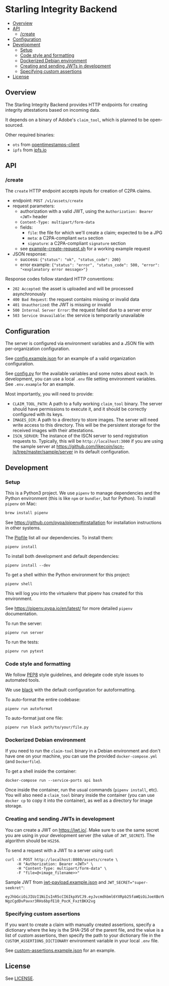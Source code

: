 # Starling Integrity Backend <!-- omit in toc -->

- [Overview](#overview)
- [API](#api)
  - [/create](#create)
- [Configuration](#configuration)
- [Development](#development)
  - [Setup](#setup)
  - [Code style and formatting](#code-style-and-formatting)
  - [Dockerized Debian environment](#dockerized-debian-environment)
  - [Creating and sending JWTs in development](#creating-and-sending-jwts-in-development)
  - [Specifying custom assertions](#specifying-custom-assertions)
- [License](#license)

## Overview

The Starling Integrity Backend provides HTTP endpoints for creating integrity attestations based on incoming data.

It depends on a binary of Adobe's `claim_tool`, which is planned to be open-sourced.

Other required binaries:
- `ots` from [opentimestamps-client](https://github.com/opentimestamps/opentimestamps-client)
- `ipfs` from [ipfs.io](https://ipfs.io)

## API

### /create

The `create` HTTP endpoint accepts inputs for creation of C2PA claims.
* endpoint: `POST /v1/assets/create`
* request parameters:
  * authorization with a valid JWT, using the `Authorization: Bearer <JWT>` header
  * `Content-Type: multipart/form-data`
  * fields:
    * `file`: the file for which we'll create a claim; expected to be a JPG
    * `meta`: a C2PA-compliant `meta` section
    * `signature`: a C2PA-compliant `signature` section
  * see [example-create-request.sh](example-create-request.sh) for a working example request
 * JSON response:
   * success: `{"status": "ok", "status_code": 200}`
   * error example: `{"status": "error", "status_code": 500, "error": "<explanatory error message>"}`

Response codes follow standard HTTP conventions:
* `202 Accepted`: the asset is uploaded and will be processed asynchronously
* `400 Bad Request`: the request contains missing or invalid data
* `401 Unauthorized`: the JWT is missing or invalid
* `500 Internal Server Error`: the request failed due to a server error
* `503 Service Unavailable`: the service is temporarily unavailable
## Configuration

The server is configured via environment variables and a JSON file with per-organization configuration.

See [config.example.json](./integritybackend/config.example.json) for an example of a valid organization configuration.

See [config.py](./integritybackend/config.py) for the available variables and some notes about each. In development, you can use a local `.env` file setting environment variables. See `.env.example` for an example.

Most importantly, you will need to provide:
* `CLAIM_TOOL_PATH`: A path to a fully working `claim_tool` binary. The server should have permissions to execute it, and it should be correctly configured with its keys.
* `IMAGES_DIR`: A path to a directory to store images. The server will need write access to this directory. This will be the persistent storage for the received images with their attestations.
* `ISCN_SERVER`: The instance of the ISCN server to send registration requests to. Typically, this will be `http://localhost:3000` if you are using the sample server at https://github.com/likecoin/iscn-js/tree/master/sample/server in its default configuration.

## Development

### Setup

This is a Python3 project.  We use `pipenv` to manage dependencies and the Python environment (this is like `npm` or `bundler`, but for Python). To install `pipenv` on Mac:
```bash
brew install pipenv
```

See https://github.com/pypa/pipenv#installation for installation instructions in other systems.

The [Pipfile](./Pipfile) list all our dependencies. To install them:
 ```
 pipenv install
 ```

 To install both development and default dependencies:
 ```
 pipenv install --dev
 ```

To get a shell within the Python environment for this project:
```
pipenv shell
```
This will log you into the virtualenv that pipenv has created for this environment.

See https://pipenv.pypa.io/en/latest/ for more detailed `pipenv` documentation.

To run the server:
```
pipenv run server
```

To run the tests:
```
pipenv run pytest
```

### Code style and formatting

We follow [PEP8](https://www.python.org/dev/peps/pep-0008/) style guidelines, and delegate code style issues to automated tools.

We use [black](https://black.readthedocs.io/) with the default configuration for autoformatting.

To auto-format the entire codebase:
```
pipenv run autoformat
```

To auto-format just one file:
```
pipenv run black path/to/your/file.py
```

### Dockerized Debian environment

If you need to run the `claim-tool` binary in a Debian environment and don't have one on your machine, you can use the provided `docker-compose.yml` (and `Dockerfile`).

To get a shell inside the container:
```
docker-compose run --service-ports api bash
```

Once inside the container, run the usual commands (`pipenv install`, etc). You will also need a `claim_tool` binary inside the container (you can use `docker cp` to copy it into the container), as well as a directory for image storage.

### Creating and sending JWTs in development

You can create a JWT on https://jwt.io/. Make sure to use the same secret you are using in your development server (the value of `JWT_SECRET`). The algorithm should be `HS256`.

To send a request with a JWT to a server using curl:
```
curl -X POST http://localhost:8080/assets/create \
     -H "Authorization: Bearer <JWT>" \
     -H "Content-Type: multipart/form-data" \
     -F "file=@<image_filename>>"
```

Sample JWT from [jwt-payload.example.json](jwt-payload.example.json) and `JWT_SECRET="super-seekret"`:
```
eyJhbGciOiJIUzI1NiIsInR5cCI6IkpXVCJ9.eyJvcmdhbml6YXRpb25faWQiOiJoeXBoYWNvb3AiLCJhdXRob3IiOnsidHlwZSI6IlBlcnNvbiIsImlkZW50aWZpZXIiOiJodHRwczovL2h5cGhhLmNvb3AiLCJuYW1lIjoiQmVuZWRpY3QgTGF1In0sInR3aXR0ZXIiOnsidHlwZSI6Ik9yZ2FuaXphdGlvbiIsImlkZW50aWZpZXIiOiJodHRwczovL2h5cGhhLmNvb3AiLCJuYW1lIjoiSHlwaGFDb29wIn0sImNvcHlyaWdodCI6IkNvcHlyaWdodCAoQykgMjAyMSBIeXBoYSBXb3JrZXIgQ28tb3BlcmF0aXZlLiBBbGwgUmlnaHRzIFJlc2VydmVkLiJ9.9l-NgzCgdDvPavxr3RHs6bpfE10_PocK_FxztBKX2vg
```

### Specifying custom assertions

If you want to create a claim with manually created assertions, specify a dictionary where the key is the SHA-256 of the parent file, and the value is a list of custom assertions, then specify the path to your dictionary file in the `CUSTOM_ASSERTIONS_DICTIONARY` environment variable in your local `.env` file.

See [custom-assertions.example.json](custom-assertions.example.json) for an example.

## License

See [LICENSE](LICENSE).
